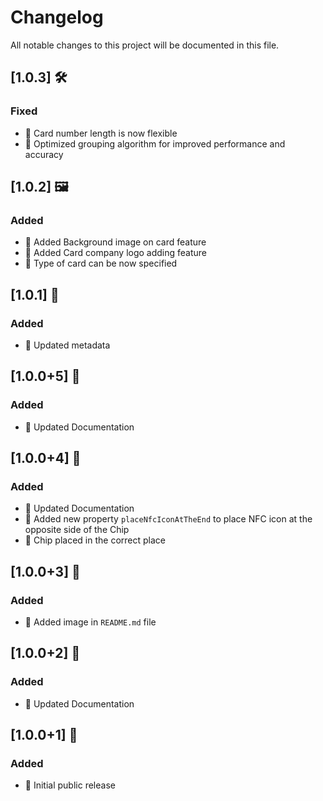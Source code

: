 # Changelog

All notable changes to this project will be documented in this file.

## [1.0.3] 🛠️

### Fixed

- 📝 Card number length is now flexible
- 🚀 Optimized grouping algorithm for improved performance and accuracy


## [1.0.2] 🖼️

### Added

- 📝 Added Background image on card feature
- 📝 Added Card company logo adding feature
- 📝 Type of card can be now specified

## [1.0.1] 📗

### Added

- 📝 Updated metadata

## [1.0.0+5] 👏

### Added

- 📝 Updated Documentation

## [1.0.0+4] 🚀

### Added

- 📝 Updated Documentation
- 🎉 Added new property `placeNfcIconAtTheEnd` to place NFC icon at the opposite side of the Chip
- 💄 Chip placed in the correct place

## [1.0.0+3] 🎉

### Added

- 📝 Added image in `README.md` file

## [1.0.0+2] 📝

### Added

- 📝 Updated Documentation

## [1.0.0+1] 🚀

### Added

- 🎉 Initial public release
